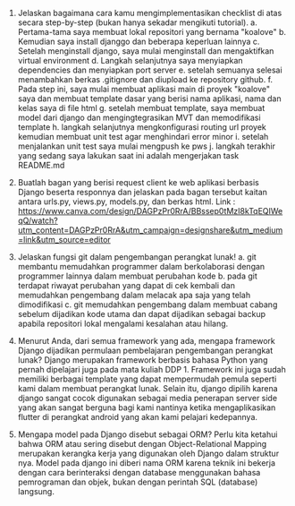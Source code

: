 1. Jelaskan bagaimana cara kamu mengimplementasikan checklist di atas secara step-by-step (bukan hanya sekadar mengikuti tutorial).
a. Pertama-tama saya membuat lokal repositori yang bernama "koalove"
b. Kemudian saya install djanggo dan beberapa keperluan lainnya
c. Setelah menginstall django, saya mulai menginstall dan mengaktifkan virtual environment 
d. Langkah selanjutnya saya menyiapkan dependencies dan menyiapkan port server
e. setelah semuanya selesai menambahkan berkas .gitignore dan diupload ke repository github.
f. Pada step ini, saya mulai membuat aplikasi main di proyek "koalove" saya dan membuat template dasar yang berisi nama aplikasi, nama dan kelas saya di file html
g. setelah membuat template, saya membuat model dari django dan mengingtegrasikan MVT dan memodifikasi template
h. langkah selanjutnya mengkonfigurasi routing url proyek kemudian membuat unit test agar menghindari error minor
i. setelah menjalankan unit test saya mulai mengpush ke pws 
j. langkah terakhir yang sedang saya lakukan saat ini adalah mengerjakan task README.md

2. Buatlah bagan yang berisi request client ke web aplikasi berbasis Django beserta responnya dan jelaskan pada bagan tersebut kaitan antara urls.py, views.py, models.py, dan berkas html.
Link : https://www.canva.com/design/DAGPzPr0RrA/BBssep0tMzI8kTqEQIWeqQ/watch?utm_content=DAGPzPr0RrA&utm_campaign=designshare&utm_medium=link&utm_source=editor

3. Jelaskan fungsi git dalam pengembangan perangkat lunak!
a. git membantu memudahkan programmer dalam berkolaborasi dengan programmer lainnya dalam membuat perubahan kode
b. pada git terdapat riwayat perubahan yang dapat di cek kembali dan memudahkan pengembang dalam melacak apa saja yang telah dimodifikasi
c. git memudahkan pengembang dalam membuat cabang sebelum dijadikan kode utama dan dapat dijadikan sebagai backup apabila repositori lokal mengalami kesalahan atau hilang.

4. Menurut Anda, dari semua framework yang ada, mengapa framework Django dijadikan permulaan pembelajaran pengembangan perangkat lunak?
Django merupakan framework berbasis bahasa Python yang pernah dipelajari juga pada mata kuliah DDP 1. Framework ini juga sudah memiliki berbagai template yang dapat mempermudah pemula seperti kami dalam membuat perangkat lunak. Selain itu, django dipilih karena django sangat cocok digunakan sebagai media penerapan server side yang akan sangat berguna bagi kami nantinya ketika mengaplikasikan flutter di perangkat android yang akan kami pelajari kedepannya.

5. Mengapa model pada Django disebut sebagai ORM?
Perlu kita ketahui bahwa ORM atau sering disebut dengan Object-Relational Mapping merupakan kerangka kerja yang digunakan oleh Django dalam struktur nya. Model pada django ini diberi nama ORM karena teknik ini bekerja dengan cara berinteraksi dengan database menggunakan bahasa pemrograman dan objek, bukan dengan perintah SQL (database) langsung.
